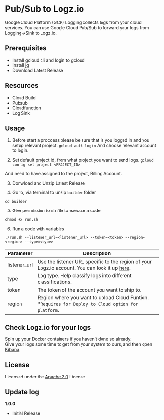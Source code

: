 # Pub/Sub to Logz.io

Google Cloud Platform (GCP) Logging collects logs from your cloud services. You can use Google Cloud Pub/Sub to forward your logs from Logging->Sink to Logz.io.

## Prerequisites

-   Install gcloud cli and login to gcloud
-   Install [jq](https://stedolan.github.io/jq/download/)
-   Download Latest Release

## Resources

-   Cloud Build
-   Pubsub
-   Cloudfunction
-   Log Sink

## Usage

1. Before start a proccess please be sure that is you logged in and you setup relevant project.
   `gcloud auth login`
   And choose relevant account to login.

2. Set default project id, from what project you want to send logs.
   `gcloud config set project <PROJECT_ID>`

And need to have assigned to the project, Billing Account.

3. Donwload and Unzip Latest Release

4. Go to, via terminal to unzip `builder` folder

```
cd builder
```

5. Give permission to sh file to execute a code

```
chmod +x run.sh
```

6. Run a code with variables

```
./run.sh --listener_url=<listener_url> --token=<token> --region=<region> --type=<type>
```

| Parameter    | Description                                                                                                                                                   |
| ------------ | ------------------------------------------------------------------------------------------------------------------------------------------------------------- |
| listener_url | Use the listener URL specific to the region of your Logz.io account. You can look it up [here](https://docs.logz.io/user-guide/accounts/account-region.html). |
| type         | Log type. Help classify logs into different classifications.                                                                                                  |
| token        | The token of the account you want to ship to.                                                                                                                 |
| region       | Region where you want to upload Cloud Funtion. \*`Requires for Deploy to Cloud option for platform`.                                                          |

## Check Logz.io for your logs

Spin up your Docker containers if you haven’t done so already.  
Give your logs some time to get from your system to ours,
and then open [Kibana](https://app.logz.io/#/dashboard/kibana).

## License

Licensed under the [Apache 2.0](http://apache.org/licenses/LICENSE-2.0.txt) License.

## Update log

**1.0.0**

-   Initial Release
